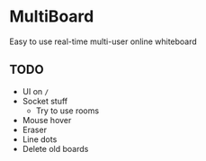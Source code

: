# MultiBoard

Easy to use real-time multi-user online whiteboard


## TODO

- UI on `/`
- Socket stuff
    - Try to use rooms
- Mouse hover
- Eraser
- Line dots
- Delete old boards